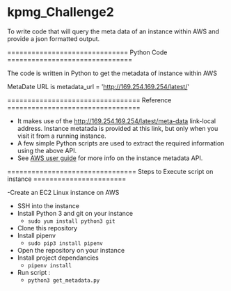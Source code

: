 # kpmg_Challenge2

To write code that will query the meta data of an instance within AWS and provide a json formatted output. 



============================== Python Code ===============================

The code is written in Python to get the metadata of instance within AWS

MetaDate URL is metadata_url = 'http://169.254.169.254/latest/'

================================= Reference =================================

- It makes use of the http://169.254.169.254/latest/meta-data link-local address. Instance metatada is provided at this link, but only when you visit it from a running instance.
- A few simple Python scripts are used to extract the required information using the above API.
- See [AWS user guide](https://docs.aws.amazon.com/AWSEC2/latest/UserGuide/ec2-instance-metadata.html) for more info on the instance metadata API.

================================ Steps to Execute script on instance =======================

-Create an EC2 Linux instance on AWS
- SSH into the instance
- Install Python 3 and git on your instance 
    - `sudo yum install python3 git`
- Clone this repository
- Install pipenv
  - `sudo pip3 install pipenv`
- Open the repository on your instance
- Install project dependancies
  - `pipenv install`
- Run script :
  - `python3 get_metadata.py`


